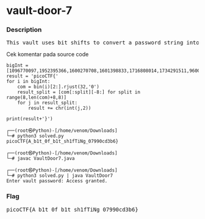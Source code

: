 <h1>vault-door-7</h1>
<h3>Description</h3>
<pre>
This vault uses bit shifts to convert a password string into an array of integers. Hurry, agent, we are running out of time to stop Dr. Evil's nefarious plans! The source code for this vault is here: <a href='https://jupiter.challenges.picoctf.org/static/89b8065d19ee9830ae548d27a40ca757/VaultDoor7.java'>VaultDoor7.java</a>
</pre>
<p>Cek komentar pada source code</p>

```python3
bigInt = [1096770097,1952395366,1600270708,1601398833,1716808014,1734291511,960049251,1681089078]
result = 'picoCTF{'
for i in bigInt:
    com = bin(i)[2:].rjust(32,'0')
    result_split = [com[:split][-8:] for split in range(8,len(com)+8,8)]
    for j in result_split:
        result += chr(int(j,2))

print(result+'}')
```

```console
┌──(root㉿Python)-[/home/venom/Downloads]
└─# python3 solved.py                  
picoCTF{A_b1t_0f_b1t_sh1fTiNg_07990cd3b6}
                                                                                                                                          
┌──(root㉿Python)-[/home/venom/Downloads]
└─# javac VaultDoor7.java              
                                                                                                                                          
┌──(root㉿Python)-[/home/venom/Downloads]
└─# python3 solved.py | java VaultDoor7 
Enter vault password: Access granted.
```
<h3>Flag</h3>
<pre>
picoCTF{A_b1t_0f_b1t_sh1fTiNg_07990cd3b6}
</pre>
